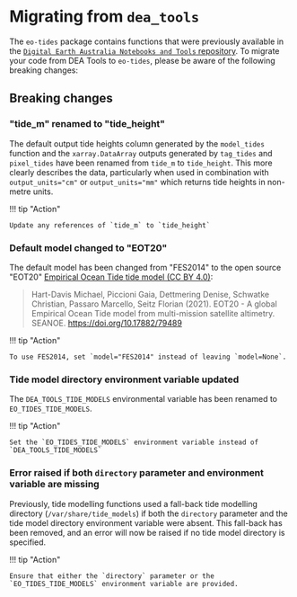 # Migrating from `dea_tools`

The `eo-tides` package contains functions that were previously available in the [`Digital Earth Australia Notebooks and Tools` repository](https://github.com/GeoscienceAustralia/dea-notebooks/).
To migrate your code from DEA Tools to `eo-tides`, please be aware of the following breaking changes:

## Breaking changes

### "tide_m" renamed to "tide_height"

The default output tide heights column generated by the `model_tides` function and the `xarray.DataArray` outputs generated by `tag_tides` and `pixel_tides` have been renamed from `tide_m` to `tide_height`.
This more clearly describes the data, particularly when used in combination with `output_units="cm"` or `output_units="mm"` which returns tide heights in non-metre units.

!!! tip "Action"

    Update any references of `tide_m` to `tide_height`

### Default model changed to "EOT20"

The default model has been changed from "FES2014" to the open source "EOT20" [Empirical Ocean Tide tide model (CC BY 4.0)](https://doi.org/10.17882/79489):

> Hart-Davis Michael, Piccioni Gaia, Dettmering Denise, Schwatke Christian, Passaro Marcello, Seitz Florian (2021). EOT20 - A global Empirical Ocean Tide model from multi-mission satellite altimetry. SEANOE. https://doi.org/10.17882/79489

!!! tip "Action"

    To use FES2014, set `model="FES2014" instead of leaving `model=None`.

### Tide model directory environment variable updated

The `DEA_TOOLS_TIDE_MODELS` environmental variable has been renamed to `EO_TIDES_TIDE_MODELS`.

!!! tip "Action"

    Set the `EO_TIDES_TIDE_MODELS` environment variable instead of `DEA_TOOLS_TIDE_MODELS`

### Error raised if both `directory` parameter and environment variable are missing

Previously, tide modelling functions used a fall-back tide modelling directory (`/var/share/tide_models`) if both the `directory` parameter and the tide model directory environment variable were absent. This fall-back has been removed, and an error will now be raised if no tide model directory is specified.

!!! tip "Action"

    Ensure that either the `directory` parameter or the `EO_TIDES_TIDE_MODELS` environment variable are provided.
